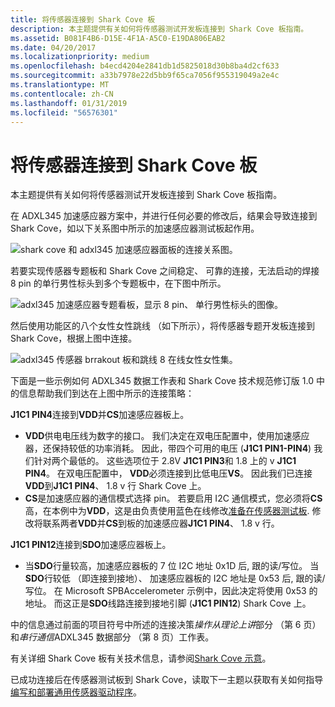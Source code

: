 ```yaml
---
title: 将传感器连接到 Shark Cove 板
description: 本主题提供有关如何将传感器测试开发板连接到 Shark Cove 板指南。
ms.assetid: B081F4B6-D15E-4F1A-A5C0-E19DA806EAB2
ms.date: 04/20/2017
ms.localizationpriority: medium
ms.openlocfilehash: b4ecd4204e2841db1d5825018d30b8ba4d2cf633
ms.sourcegitcommit: a33b7978e22d5bb9f65ca7056f955319049a2e4c
ms.translationtype: MT
ms.contentlocale: zh-CN
ms.lasthandoff: 01/31/2019
ms.locfileid: "56576301"
---
```

# <a name="connect-your-sensor-to-the-sharks-cove-board"></a>将传感器连接到 Shark Cove 板


本主题提供有关如何将传感器测试开发板连接到 Shark Cove 板指南。

在 ADXL345 加速感应器方案中，并进行任何必要的修改后，结果会导致连接到 Shark Cove，如以下关系图中所示的加速感应器测试板起作用。

![shark cove 和 adxl345 加速感应器面板的连接关系图。](images/sensor-header.png)

若要实现传感器专题板和 Shark Cove 之间稳定、 可靠的连接，无法启动的焊接 8 pin 的单行男性标头到多个专题板中，在下图中所示。

![adxl345 加速感应器专题看板，显示 8 pin、 单行男性标头的图像。](images/adxl-header.png)

然后使用功能区的八个女性女性跳线 （如下所示），将传感器专题开发板连接到 Shark Cove，根据上图中连接。

![adxl345 传感器 brrakout 板和跳线 8 在线女性女性集。](images/snsr-n-jumpers.png)

下面是一些示例如何 ADXL345 数据工作表和 Shark Cove 技术规范修订版 1.0 中的信息帮助我们到达在上图中所示的连接策略：

**J1C1 PIN4**连接到**VDD**并**CS**加速感应器板上。

-   **VDD**供电电压线为数字的接口。 我们决定在双电压配置中，使用加速感应器，还保持较低的功率消耗。 因此，带四个可用的电压 (**J1C1 PIN1-PIN4**) 我们针对两个最低的。 这些选项位于 2.8V **J1C1 PIN3**和 1.8 上的 v **J1C1 PIN4**。 在双电压配置中， **VDD**必须连接到比低电压**VS**。 因此我们已连接**VDD**到**J1C1 PIN4**、 1.8 v 行 Shark Cove 上。
-   **CS**是加速感应器的通信模式选择 pin。 若要启用 I2C 通信模式，您必须将**CS**高，在本例中为**VDD**，这是由负责使用蓝色在线修改[准备在传感器测试板](prepare-your-sensor-test-board.md). 修改将联系两者**VDD**并**CS**到板的加速感应器**J1C1 PIN4**、 1.8 v 行。

**J1C1 PIN12**连接到**SDO**加速感应器板上。

-   当**SDO**行量较高，加速感应器板的 7 位 I2C 地址 0x1D 后, 跟的读/写位。 当**SDO**行较低 （即连接到接地）、 加速感应器板的 I2C 地址是 0x53 后, 跟的读/写位。 在 Microsoft SPBAccelerometer 示例中，因此决定将使用 0x53 的地址。 而这正是**SDO**线路连接到接地引脚 (**J1C1 PIN12**) Shark Cove 上。

中的信息通过前面的项目符号中所述的连接决策*操作从理论上讲*部分 （第 6 页） 和*串行通信*ADXL345 数据部分 （第 8 页）工作表。

有关详细 Shark Cove 板有关技术信息，请参阅[Shark Cove 示意](https://firmware.intel.com/sites/default/files/Sharks_Cove_Schematic.pdf)。

已成功连接后在传感器测试板到 Shark Cove，读取下一主题以获取有关如何指导[编写和部署通用传感器驱动程序](write-and-deploy-your-universal-sensor-driver.md)。

 

 




